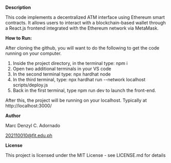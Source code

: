 **Description**

This code implements a decentralized ATM interface using Ethereum smart contracts. It allows users to interact with a blockchain-based wallet through a React.js frontend integrated with the Ethereum network via MetaMask.

**How to Run:**

After cloning the github, you will want to do the following to get the code running on your computer.

1. Inside the project directory, in the terminal type: npm i
2. Open two additional terminals in your VS code
3. In the second terminal type: npx hardhat node
4. In the third terminal, type: npx hardhat run --network localhost scripts/deploy.js
5. Back in the first terminal, type npm run dev to launch the front-end.

After this, the project will be running on your localhost. 
Typically at http://localhost:3000/

**Author**

Marc Denzyl C. Adornado

202110010@fit.edu.ph

**License**

This project is licensed under the MIT License - see LICENSE.md for details

